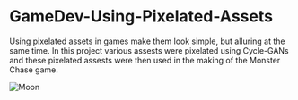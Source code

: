 # GameDev-Using-Pixelated-Assets
Using pixelated assets in games make them look simple, but alluring at the same time. In this project various assests were pixelated using Cycle-GANs and these pixelated assests were then used in the making of the Monster Chase game.

![Moon](https://user-images.githubusercontent.com/86928446/152408417-93cde7bf-93a5-49e5-91d4-224875d29eda.png)
